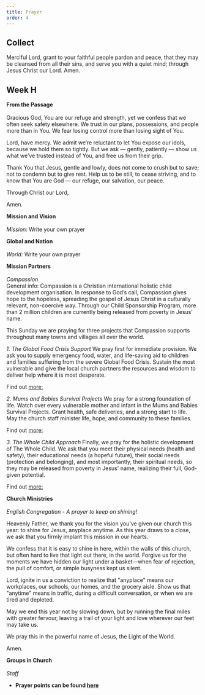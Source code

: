 ```yaml
---
title: Prayer
order: 4
---
```


## Collect
Merciful Lord, grant to your faithful people pardon and peace, that they may be cleansed from all their sins, and serve you with a quiet mind; through Jesus Christ our Lord. Amen.

## Week H


**From the Passage**
<br><br> Gracious God,
 You are our refuge and strength,
 yet we confess that we often seek safety elsewhere.
 We trust in our plans, possessions, and people
 more than in You.
 We fear losing control more than losing sight of You.

Lord, have mercy.
 We admit we’re reluctant to let You expose our idols,
 because we hold them so tightly.
 But we ask — gently, patiently —
 show us what we’ve trusted instead of You,
 and free us from their grip.

Thank You that Jesus, gentle and lowly,
 does not come to crush but to save;
 not to condemn but to give rest.
 Help us to be still,
 to cease striving,
 and to know that You are God —
 our refuge, our salvation, our peace.

Through Christ our Lord,

Amen.  

**Mission and Vision** 
<br><br> *Mission:* Write your own prayer

**Global and Nation** 
<br><br> *World:* Write your own prayer


**Mission Partners**
<br><br>*Compassion*   
General info: Compassion is a Christian international holistic child development organisation. In response to God’s call, Compassion gives hope to the hopeless, spreading the gospel of Jesus Christ in a culturally relevant, non-coercive way. Through our Child Sponsorship Program, more than 2 million children are currently being released from poverty in Jesus’ name.

This Sunday we are praying for three projects that Compassion supports throughout many towns and villages all over the world. 

*1. The Global Food Crisis Support*
We pray first for immediate provision. We ask you to supply emergency food, water, and life-saving aid to children and families suffering from the severe Global Food Crisis. Sustain the most vulnerable and give the local church partners the resources and wisdom to deliver help where it is most desperate.

Find out [more:](https://www.compassion.com.au/global-food-crisis?srsltid=AfmBOoozrXCBtm1NzrmEBroUzUHXSw3__DnCoj75Hw1BRQt46Y65ODzZ)

*2. Mums and Babies Survival Projects*
We pray for a strong foundation of life. Watch over every vulnerable mother and infant in the Mums and Babies Survival Projects. Grant health, safe deliveries, and a strong start to life. May the church staff minister life, hope, and community to these families.

Find out [more:](https://www.compassion.com.au/fund-a-project/mums-and-babies?srsltid=AfmBOorBPAZtcMgacIcp-46O8dVsXmeCPytYWcZWsJ1Z-dDxC_qq7Y-A)

*3. The Whole Child Approach*
Finally, we pray for the holistic development of The Whole Child. We ask that you meet their physical needs (health and safety), their educational needs (a hopeful future), their social needs (protection and belonging), and most importantly, their spiritual needs, so they may be released from poverty in Jesus' name, realizing their full, God-given potential.

Find out [more:](https://www.compassion.com/child-development-model.htm)

**Church Ministries**
<br><br> *English Congregation - A prayer to keep on shining!*  

Heavenly Father, we thank you for the vision you've given our church this year: to shine for Jesus, anyplace anytime. As this year draws to a close, we ask that you firmly implant this mission in our hearts.

We confess that it is easy to shine in here, within the walls of this church, but often hard to live that light out there, in the world. Forgive us for the moments we have hidden our light under a basket—when fear of rejection, the pull of comfort, or simple busyness kept us silent.

Lord, ignite in us a conviction to realize that "anyplace" means our workplaces, our schools, our homes, and the grocery aisle. Show us that "anytime" means in traffic, during a difficult conversation, or when we are tired and depleted.

May we end this year not by slowing down, but by running the final miles with greater fervour, leaving a trail of your light and love wherever our feet may take us.

We pray this in the powerful name of Jesus, the Light of the World.

Amen.

**Groups in Church**
<br><br> *Staff*



- **Prayer points can be found [here](https://stgeorgeshurstville.org.au/prayer)**
